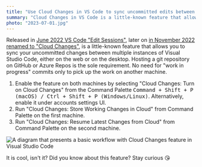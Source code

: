 ```yaml
---
title: "Use Cloud Changes in VS Code to sync uncommitted edits between two computers"
summary: "Cloud Changes in VS Code is a little-known feature that allows you to sync your uncommitted changes between multiple instances of Visual Studio Code, either on the web or on the desktop."
photo: "2023-07-01.jpg"
---
```


Released in [June 2022 VS Code "Edit Sessions"](https://code.visualstudio.com/updates/v1_69#_access-edit-sessions-across-vs-code-for-the-web-and-desktop), later on [in November 2022 renamed to "Cloud Changes"](https://code.visualstudio.com/updates/v1_74#_improvements-to-continue-working-on), is a little-known feature that allows you to sync your uncommitted changes between multiple instances of Visual Studio Code, either on the web or on the desktop. Hosting a git repository on GitHub or Azure Repos is the sole requirement. No need for "work in progress" commits only to pick up the work on another machine.

1. Enable the feature on both machines by selecting "Cloud Changes: Turn on Cloud Changes" from the Command Palette <kbd>Command + Shift + P (macOS) / Ctrl + Shift + P (Windows/Linux)</kbd>. Alternatively, enable it under accounts settings UI.
1. Run "Cloud Changes: Store Working Changes in Cloud" from Command Palette on the first machine.
1. Run "Cloud Changes: Resume Latest Changes from Cloud" from Command Palette on the second machine.

![A diagram that presents a basic workflow with Cloud Changes feature in Visual Studio Code](/photos/2023-07-01-1.png)

It is cool, isn't it? Did you know about this feature? Stay curious 😘
